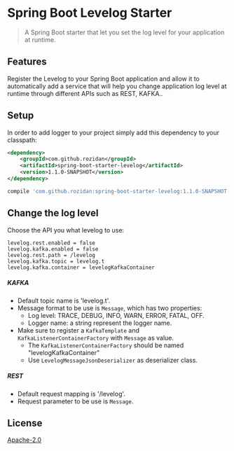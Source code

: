 # Spring Boot Levelog Starter

> A Spring Boot starter that let you set the log level for your application at runtime.

## Features
Register the Levelog to your Spring Boot application and allow it to automatically add a
service that will help you change application log level at runtime through different APIs such as REST, KAFKA..

## Setup

In order to add logger to your project simply add this dependency to your classpath:

```xml
<dependency>
    <groupId>com.github.rozidan</groupId>
    <artifactId>spring-boot-starter-levelog</artifactId>
    <version>1.1.0-SNAPSHOT</version>
</dependency>
```

```groovy
compile 'com.github.rozidan:spring-boot-starter-levelog:1.1.0-SNAPSHOT'
```

## Change the log level

Choose the API you what levelog to use:

```properties
levelog.rest.enabled = false
levelog.kafka.enabled = false
levelog.rest.path = /levelog
levelog.kafka.topic = levelog.t
levelog.kafka.container = levelogKafkaContainer
```

##### KAFKA
* Default topic name is 'levelog.t'.
* Message format to be use is `Message`, which has two properties:
    * Log level: TRACE, DEBUG, INFO, WARN, ERROR, FATAL, OFF.
    * Logger name: a string represent the logger name.
* Make sure to register a `KafkaTemplate` and `KafkaListenerContainerFactory` with `Message` as value.
	* The `KafkaListenerContainerFactory` should be named "levelogKafkaContainer"
	* Use `LevelogMessageJsonDeserializer` as deserializer class.

##### REST
* Default request mapping is '/levelog'.
* Request parameter to be use is `Message`.

## License

[Apache-2.0](http://www.apache.org/licenses/LICENSE-2.0)
